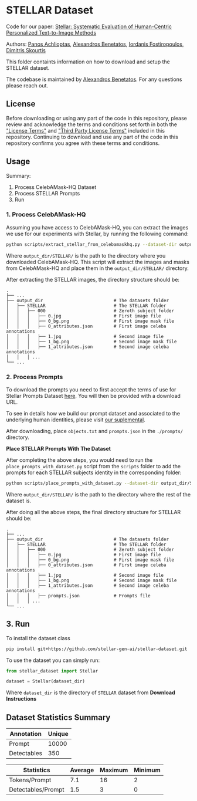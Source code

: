 # STELLAR Dataset


Code for our paper:
[Stellar: Systematic Evaluation of Human-Centric Personalized Text-to-Image Methods](https://stellar-gen-ai.github.io/#authors)

Authors:
[Panos Achlioptas](https://optas.github.io/), [Alexandros Benetatos](), [Iordanis Fostiropoulos](https://iordanis.me), [Dimitris Skourtis]()

This folder containts information on how to download and setup the STELLAR dataset.

The codebase is maintained by [Alexandros Benetatos](). For any questions please reach out.


## License

Before downloading or using any part of the code in this repository, please review and acknowledge the terms and conditions set forth in both the ["License Terms"](./LICENSE) and ["Third Party License Terms"](./THIRD-PARTIES-LICENSE) included in this repository. Continuing to download and use any part of the code in this repository confirms you agree with these terms and conditions.

## Usage

Summary:

1. Process CelebAMask-HQ Dataset
2. Process STELLAR Prompts
3. Run

### 1. Process CelebAMask-HQ

Assuming you have access to CelebAMask-HQ, you can extract the images we use for our experiments with Stellar, by running the following command:

```bash
python scripts/extract_stellar_from_celebamaskhq.py --dataset-dir output_dir/STELLAR/
```

Where `output_dir/STELLAR/` is the path to the directory where you downloaded CelebAMask-HQ. This script will extract the images and masks from CelebAMask-HQ and place them in the `output_dir/STELLAR/` directory.

After extracting the STELLAR images, the directory structure should be:

    .
    ├── ...
    ├── output_dir                           # The datasets folder
    │   ├── STELLAR                          # The STELLAR folder
    │   │   ├── 000                          # Zeroth subject folder
    │   │   │   ├── 0.jpg                    # First image file
    │   │   │   ├── 0_bg.png                 # First image mask file
    │   │   │   ├── 0_attributes.json        # First image celeba annotations
    │   │   │   ├── 1.jpg                    # Second image file
    │   │   │   ├── 1_bg.png                 # Second image mask file
    │   │   │   ├── 1_attributes.json        # Second image celeba annotations
    │   │   │ ...
    └── ...

### 2. Process Prompts

To download the prompts you need to first accept the terms of use for Stellar Prompts Dataset [here](https://forms.gle/efUfbSqbn9rH77mo8). You will then be provided with a download URL.

To see in details how we build our prompt dataset and associated to the underlying human identities, please visit [our suplemental](https://stellar-gen-ai.github.io/materials/stellar_supplementary.pdf).

After downloading, place `objects.txt` and `prompts.json` in the `./prompts/` directory.

**Place STELLAR Prompts With The Dataset**

After completing the above steps, you would need to run the `place_prompts_with_dataset.py` script from the `scripts` folder to add the prompts for each STELLAR subjects identity in the corresponding folder:

```bash
python scripts/place_prompts_with_dataset.py --dataset-dir output_dir/STELLAR/
```

Where `output_dir/STELLAR/` is the path to the directory where the rest of the dataset is.

After doing all the above steps, the final directory structure for STELLAR should be:

    .
    ├── ...
    ├── output_dir                           # The datasets folder
    │   ├── STELLAR                          # The STELLAR folder
    │   │   ├── 000                          # Zeroth subject folder
    │   │   │   ├── 0.jpg                    # First image file
    │   │   │   ├── 0_bg.png                 # First image mask file
    │   │   │   ├── 0_attributes.json        # First image celeba annotations
    │   │   │   ├── 1.jpg                    # Second image file
    │   │   │   ├── 1_bg.png                 # Second image mask file
    │   │   │   ├── 1_attributes.json        # Second image celeba annotations
    │   │   │   ├── prompts.json             # Prompts file
    │   │   │ ...
    └── ...

## 3. Run

To install the dataset class

```bash
pip install git+https://github.com/stellar-gen-ai/stellar-dataset.git
```

To use the dataset you can simply run:

```python
from stellar_dataset import Stellar

dataset = Stellar(dataset_dir)
```
Where `dataset_dir` is the directory of `STELLAR` dataset from **Download Instructions**

## Dataset Statistics Summary

| Annotation | Unique |
|-----------------|--------|
| Prompt         | 10000  |
| Detectables     | 350    |

| Statistics         | Average | Maximum | Minimum |
|--------------------|---------|---------|---------|
| Tokens/Prompt      | 7.1     | 16      | 2       |
| Detectables/Prompt | 1.5     | 3       | 0       |

